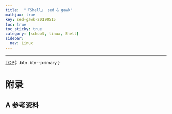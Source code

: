 ```yaml
---
title:  "「Shell」 sed & gawk"
mathjax: true
key: sed-gawk-20190515
toc: true
toc_sticky: true
category: [school, linux, Shell]
sidebar:
  nav: Linux
---
```

<span id="head"></span>
<!--more-->




-------------------  
[TOP](#head){: .btn .btn--primary }



# 附录
## A 参考资料

